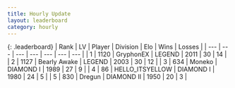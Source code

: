 ```yaml
---
title: Hourly Update
layout: leaderboard
category: hourly
---
```


{: .leaderboard}
| Rank | LV | Player | Division | Elo | Wins | Losses |
| --- | --- | --- | --- | --- | --- | --- |
| <span data-change="0">1</span> | 1120 | <span title="ID: 315148">GryphonEX</span> | LEGEND | <span data-change="0">2011</span> | <span data-change="0">30</span> | <span data-change="0">14</span> |
| <span data-change="0">2</span> | 1127 | <span title="ID: 417840">Bearly Awake</span> | LEGEND | <span data-change="0">2003</span> | <span data-change="0">30</span> | <span data-change="0">12</span> |
| <span data-change="1">3</span> | 634 | <span title="ID: 142708">Moneko</span> | DIAMOND I | <span data-change="41">1989</span> | <span data-change="4">27</span> | <span data-change="1">9</span> |
| <span data-change="4">4</span> | 86 | <span title="ID: 528147">HELLO_ITSYELLOW</span> | DIAMOND I | <span data-change="52">1980</span> | <span data-change="5">24</span> | <span data-change="1">5</span> |
| <span data-change="-2">5</span> | 830 | <span title="ID: 337810">Dregun</span> | DIAMOND II | <span data-change="0">1950</span> | <span data-change="0">20</span> | <span data-change="0">3</span> |